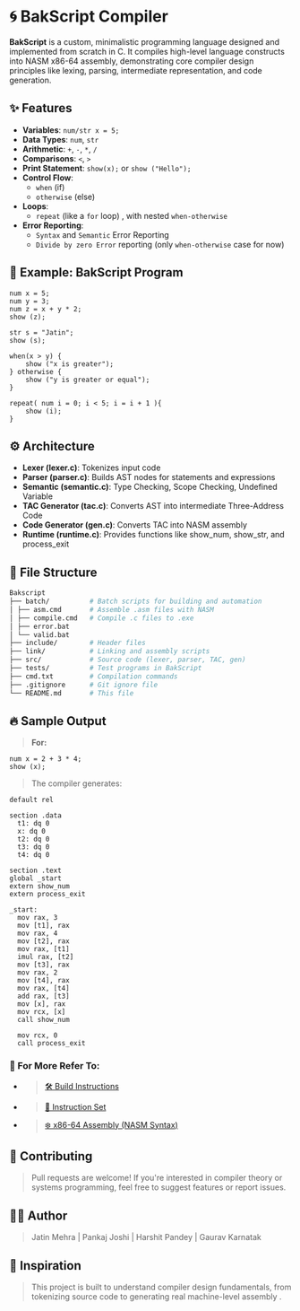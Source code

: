 # 🌀 BakScript Compiler

**BakScript** is a custom, minimalistic programming language designed and implemented from scratch in C. It compiles high-level language constructs into NASM x86-64 assembly, demonstrating core compiler design principles like lexing, parsing, intermediate representation, and code generation.

## ✨ Features

- **Variables**: `num/str x = 5;`
- **Data Types**: `num`, `str`
- **Arithmetic**: `+`, `-`, `*`, `/`
- **Comparisons**: `<`, `>`
- **Print Statement**: `show(x);` or `show ("Hello");`
- **Control Flow**:
  - `when` (if)
  - `otherwise` (else)
- **Loops**:
  - `repeat` (like a `for` loop) , with nested `when-otherwise`
- **Error Reporting**:
  - `Syntax` and `Semantic` Error Reporting
  - `Divide by zero Error` reporting (only `when-otherwise` case for now)

## 🧠 Example: BakScript Program

```baks
num x = 5;
num y = 3;
num z = x + y * 2;
show (z);

str s = "Jatin";
show (s);

when(x > y) {
    show ("x is greater");
} otherwise {
    show ("y is greater or equal");
}

repeat( num i = 0; i < 5; i = i + 1 ){
    show (i);
}
```

## ⚙️ Architecture

- **Lexer (lexer.c)**: Tokenizes input code
- **Parser (parser.c)**: Builds AST nodes for statements and expressions
- **Semantic (semantic.c)**: Type Checking, Scope Checking, Undefined Variable
- **TAC Generator (tac.c)**: Converts AST into intermediate Three-Address Code
- **Code Generator (gen.c)**: Converts TAC into NASM assembly
- **Runtime (runtime.c)**: Provides functions like show_num, show_str, and process_exit

## 📁 File Structure

```bash
Bakscript
├── batch/          # Batch scripts for building and automation
│ ├── asm.cmd       # Assemble .asm files with NASM
│ ├── compile.cmd   # Compile .c files to .exe
│ ├── error.bat
│ └── valid.bat
├── include/        # Header files
├── link/           # Linking and assembly scripts
├── src/            # Source code (lexer, parser, TAC, gen)
├── tests/          # Test programs in BakScript
├── cmd.txt         # Compilation commands
├── .gitignore      # Git ignore file
└── README.md       # This file
```

## 🔥 Sample Output

> **For:**

```baks
num x = 2 + 3 * 4;
show (x);
```

> The compiler generates:

```x86/64 nasm code
default rel

section .data
  t1: dq 0
  x: dq 0
  t2: dq 0
  t3: dq 0
  t4: dq 0

section .text
global _start
extern show_num
extern process_exit

_start:
  mov rax, 3
  mov [t1], rax
  mov rax, 4
  mov [t2], rax
  mov rax, [t1]
  imul rax, [t2]
  mov [t3], rax
  mov rax, 2
  mov [t4], rax
  mov rax, [t4]
  add rax, [t3]
  mov [x], rax
  mov rcx, [x]
  call show_num

  mov rcx, 0
  call process_exit
```

### 💬 For More Refer To:

- > [🛠️ Build Instructions](doc/cmd.md)
- > [🦙 Instruction Set](doc/instruction_set.md)
- > [❄️ x86-64 Assembly (NASM Syntax) ](doc/nasm.md)

## 🤝 Contributing

> Pull requests are welcome! If you're interested in compiler theory or systems programming, feel free to suggest features or report issues.

## 🧑‍💻 Author

> Jatin Mehra | Pankaj Joshi | Harshit Pandey | Gaurav Karnatak

## 🧠 Inspiration

> This project is built to understand compiler design fundamentals, from tokenizing source code to generating real machine-level assembly .
